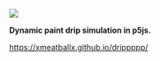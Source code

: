 ![](https://github.com/xmeatballx/drippppp/blob/master/Screen%20Shot%202020-04-01%20at%2010.15.17%20PM.png)
<p><b>Dynamic paint drip simulation in p5js.</b></p>

https://xmeatballx.github.io/drippppp/
